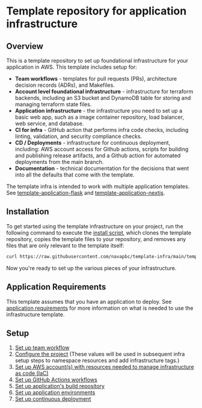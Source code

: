 # Template repository for application infrastructure

## Overview

This is a template repository to set up foundational infrastructure for your application in AWS. This template includes setup for:

* **Team workflows** - templates for pull requests (PRs), architecture decision records (ADRs), and Makefiles.
* **Account level foundational infrastructure** - infrastructure for terraform backends, including an S3 bucket and DynamoDB table for storing and managing terraform state files.
* **Application infrastructure** - the infrastructure you need to set up a basic web app, such as a image container repository, load balancer, web service, and database.
* **CI for infra** - GitHub action that performs infra code checks, including linting, validation, and security compliance checks.
* **CD / Deployments** - infrastructure for continuous deployment, including: AWS account access for Github actions, scripts for building and publishing release artifacts, and a Github action for automated deployments from the main branch.
* **Documentation** - technical documentation for the decisions that went into all the defaults that come with the template.

The template infra is intended to work with multiple application templates. See [template-application-flask](https://github.com/navapbc/template-application-flask) and [template-application-nextjs](https://github.com/navapbc/template-application-nextjs).

## Installation

To get started using the template infrastructure on your project, run the following command to execute the [install script](https://github.com/navapbc/template-infra/tree/main/template-only-bin/install-template.sh), which clones the template repository, copies the template files to your repository, and removes any files that are only relevant to the template itself:

```bash
curl https://raw.githubusercontent.com/navapbc/template-infra/main/template-only-bin/download-and-install-template.sh | bash -s
```

Now you're ready to set up the various pieces of your infrastructure.

## Application Requirements

This template assumes that you have an application to deploy. See [application requirements](./template-only-docs/application-requirements.md) for more information on what is needed to use the infrastructure template.

## Setup

1. [Set up team workflow](./template-only-docs/set-up-team-workflow.md)
2. [Configure the project](./infra/project-config/main.tf) (These values will be used in subsequent infra setup steps to namespace resources and add infrastructure tags.)
3. [Set up AWS account(s) with resources needed to manage infrastructure as code (IaC)](./docs/infra/set-up-aws-account.md)
4. [Set up GitHub Actions workflows](./template-only-docs/set-up-ci.md)
5. [Set up application's build repository](./docs/infra/set-up-app-build-repository.md)
6. [Set up application environments](./docs/infra/set-up-app-env.md)
7. [Set up continuous deployment](./template-only-docs/set-up-cd.md)
